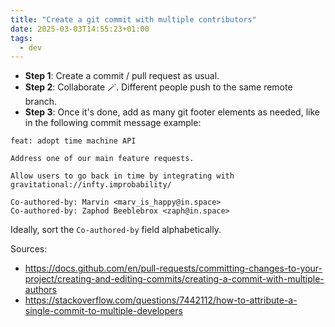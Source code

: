 ```yaml
---
title: "Create a git commit with multiple contributors"
date: 2025-03-03T14:55:23+01:00
tags:
  - dev
---
```


- **Step 1**: Create a commit / pull request as usual.
- **Step 2**: Collaborate 🪄. Different people push to the same remote branch.
- **Step 3**: Once it's done, add as many git footer elements as needed, like in
  the following commit message example:

```
feat: adopt time machine API

Address one of our main feature requests.

Allow users to go back in time by integrating with gravitational://infty.improbability/

Co-authored-by: Marvin <marv_is_happy@in.space>
Co-authored-by: Zaphod Beeblebrox <zaph@in.space>
```

Ideally, sort the `Co-authored-by` field alphabetically.

Sources:

- https://docs.github.com/en/pull-requests/committing-changes-to-your-project/creating-and-editing-commits/creating-a-commit-with-multiple-authors
- https://stackoverflow.com/questions/7442112/how-to-attribute-a-single-commit-to-multiple-developers
